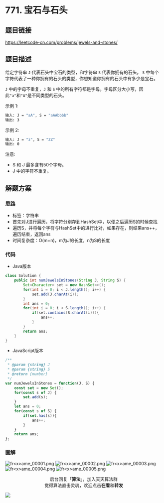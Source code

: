 # 771. 宝石与石头

## 题目链接

https://leetcode-cn.com/problems/jewels-and-stones/

## 题目描述

给定字符串 `J` 代表石头中宝石的类型，和字符串 `S` 代表你拥有的石头。 `S` 中每个字符代表了一种你拥有的石头的类型，你想知道你拥有的石头中有多少是宝石。

`J` 中的字母不重复，`J` 和 `S` 中的所有字符都是字母。字母区分大小写，因此`"a"`和`"A"`是不同类型的石头。

示例 1:

```bash
输入: J = "aA", S = "aAAbbbb"
输出: 3
```

示例 2:

```bash
输入: J = "z", S = "ZZ"
输出: 0
```

注意:

- S 和 J 最多含有50个字母。
- J 中的字符不重复。


## 解题方案

### 思路

- 标签：字符串
- 首先对J进行遍历，将字符分别存到HashSet中，以便之后遍历S的时候查找
- 遍历S，并将每个字符与HashSet中的进行比对，如果存在，则结果ans++，遍历结束，返回ans
- 时间复杂度：O(m+n)，m为J的长度，n为S的长度

### 代码

- Java版本

```java
class Solution {
    public int numJewelsInStones(String J, String S) {
        Set<Character> set = new HashSet<>();
        for(int i = 0; i < J.length(); i++) {
            set.add(J.charAt(i));
        }
        int ans = 0;
        for(int i = 0; i < S.length(); i++) {
            if(set.contains(S.charAt(i))){
                ans++;
            }
        }
        return ans;
    }
}
```

- JavaScript版本

```javascript
/**
 * @param {string} J
 * @param {string} S
 * @return {number}
 */
var numJewelsInStones = function(J, S) {
    const set = new Set();
    for(const s of J) {
        set.add(s);
    }
    let ans = 0;
    for(const s of S) {
        if(set.has(s)){
            ans++;
        }
    }
    return ans;
};
```

### 画解

![fr&lt;x&gt;ame_00001.png](https://i.loli.net/2019/06/18/5d084301cb2dd84602.png)
![fr&lt;x&gt;ame_00002.png](https://i.loli.net/2019/06/18/5d084301beeee98481.png)
![fr&lt;x&gt;ame_00003.png](https://i.loli.net/2019/06/18/5d084302db54b54603.png)
![fr&lt;x&gt;ame_00004.png](https://i.loli.net/2019/06/18/5d084301befa049033.png)
![fr&lt;x&gt;ame_00005.png](https://i.loli.net/2019/06/18/5d0843021e5cc16895.png)


<span style="display:block;text-align:center;">后台回复「<strong>算法</strong>」，加入天天算法群</span>
<span style="display:block;text-align:center;">觉得算法直击灵魂，欢迎点击<strong>在看</strong>和<strong>转发</strong></span>

![](https://i.loli.net/2019/05/20/5ce23b33cc01d73486.gif)